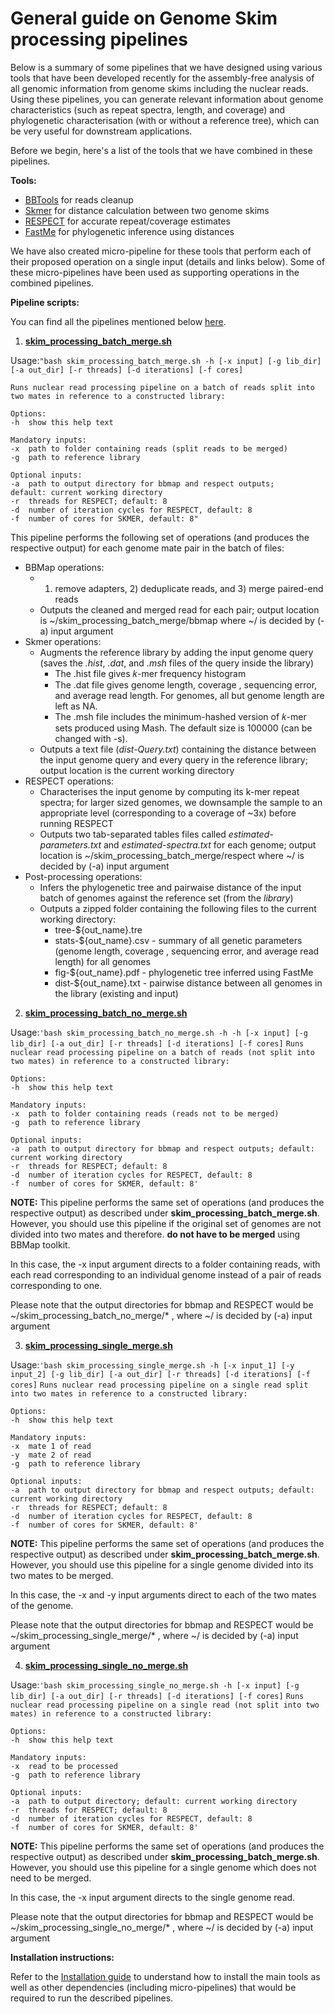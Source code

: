 # General guide on Genome Skim processing pipelines 

Below is a summary of some pipelines that we have designed using various tools that have been developed recently for the assembly-free analysis of all genomic information from genome skims including the nuclear reads. Using these pipelines, you can generate relevant information about genome characteristics (such as repeat spectra, length, and coverage) and phylogenetic characterisation (with or without a reference tree), which can be very useful for downstream applications.

Before we begin, here's a list of the tools that we have combined in these pipelines. 

**Tools:**

* [BBTools](https://sourceforge.net/projects/bbmap/) for reads cleanup
* [Skmer](https://github.com/shahab-sarmashghi/Skmer) for distance calculation between two genome skims
* [RESPECT](https://github.com/shahab-sarmashghi/RESPECT) for accurate repeat/coverage estimates
* [FastMe](http://www.atgc-montpellier.fr/fastme/) for phylogenetic inference using distances

We have also created micro-pipeline for these tools that perform each of their proposed operation on a single input (details and links below). Some of these micro-pipelines have been used as supporting operations in the combined pipelines. 

**Pipeline scripts:**

You can find all the pipelines mentioned below [here](https://github.com/smirarab/skimming_scripts/tree/master/Skim_processing_pipelines/Pipelines).

1. [**skim_processing_batch_merge.sh**](https://github.com/smirarab/skimming_scripts/blob/master/Skim_processing_pipelines/Pipelines/skim_processing_batch_merge.sh)

Usage:``"bash skim_processing_batch_merge.sh -h [-x input] [-g lib_dir] [-a out_dir] [-r threads] [-d iterations] [-f cores]``

``Runs nuclear read processing pipeline on a batch of reads split into two mates in reference to a constructed library:``
    
    Options:
    -h  show this help text

    Mandatory inputs:
    -x  path to folder containing reads (split reads to be merged)
    -g  path to reference library

    Optional inputs:
    -a  path to output directory for bbmap and respect outputs; 
    default: current working directory
    -r  threads for RESPECT; default: 8
    -d  number of iteration cycles for RESPECT, default: 8
    -f  number of cores for SKMER, default: 8"

This pipeline performs the following set of operations (and produces the respective output) for each genome mate pair in the batch of files:

* BBMap operations: 
    * 1) remove adapters, 2) deduplicate reads, and 3) merge paired-end reads
    * Outputs the cleaned and merged read for each pair; output location is ~/skim_processing_batch_merge/bbmap where ~/ is decided by (-a) input argument
* Skmer operations:
    * Augments the reference library by adding the input genome query (saves the *.hist*, *.dat*, and *.msh* files of the query inside the library)
        * The .hist file gives 𝑘-mer frequency histogram
        * The .dat file gives genome length, coverage , sequencing error, and average read length. For genomes, all but genome length are left as NA.
        * The .msh file includes the minimum-hashed version of 𝑘-mer sets produced using Mash. The default size is 100000 (can be changed with -s).
    * Outputs a text file (*dist-Query.txt*) containing the distance between the input genome query and every query in the reference library; output location is the current working directory
* RESPECT operations:
    *   Characterises the input genome by computing its k-mer repeat spectra; for larger sized genomes, we downsample the sample to an appropriate level (corresponding to a coverage of ~3x) before running RESPECT
    *   Outputs two tab-separated tables files called *estimated-parameters.txt* and *estimated-spectra.txt* for each genome; output location is ~/skim_processing_batch_merge/respect where ~/ is decided by (-a) input argument
*   Post-processing operations:
    *   Infers the phylogenetic tree and pairwaise distance of the input batch of genomes against the reference set (from the *library*)
    *   Outputs a zipped folder containing the following files to the current working directory:
        *   tree-${out_name}.tre 
        *   stats-${out_name}.csv - summary of all genetic parameters (genome length, coverage , sequencing error, and average read length) for all genomes
        *   fig-${out_name}.pdf - phylogenetic tree inferred using FastMe
        *   dist-${out_name}.txt - pairwise distance between all genomes in the library (existing and input)

2. [**skim_processing_batch_no_merge.sh**](https://github.com/smirarab/skimming_scripts/blob/master/Skim_processing_pipelines/Pipelines/skim_processing_batch_no_merge.sh)

Usage:``'bash skim_processing_batch_no_merge.sh -h -h [-x input] [-g lib_dir] [-a out_dir] [-r threads] [-d iterations] [-f cores]``
``Runs nuclear read processing pipeline on a batch of reads (not split into two mates) in reference to a constructed library:``
    
    Options:
    -h  show this help text

    Mandatory inputs:
    -x  path to folder containing reads (reads not to be merged)
    -g  path to reference library

    Optional inputs:
    -a  path to output directory for bbmap and respect outputs; default: current working directory
    -r  threads for RESPECT; default: 8
    -d  number of iteration cycles for RESPECT, default: 8
    -f  number of cores for SKMER, default: 8'

**NOTE:** This pipeline performs the same set of operations (and produces the respective output) as described under **skim_processing_batch_merge.sh**. However, you should use this pipeline if the original set of genomes are not divided into two mates and therefore. **do not have to be merged** using BBMap toolkit. 

In this case, the -x input argument directs to a folder containing reads, with each read corresponding to an individual genome instead of a pair of reads corresponding to one.

Please note that the output directories for bbmap and RESPECT would be ~/skim_processing_batch_no_merge/* , where ~/ is decided by (-a) input argument

3. [**skim_processing_single_merge.sh**](https://github.com/smirarab/skimming_scripts/blob/master/Skim_processing_pipelines/Pipelines/skim_processing_single_merge.sh)

Usage:``'bash skim_processing_single_merge.sh -h [-x input_1] [-y input_2] [-g lib_dir] [-a out_dir] [-r threads] [-d iterations] [-f cores]``
``Runs nuclear read processing pipeline on a single read split into two mates in reference to a constructed library:``
    
    Options:
    -h  show this help text

    Mandatory inputs:
    -x  mate 1 of read
    -y  mate 2 of read
    -g  path to reference library

    Optional inputs:
    -a  path to output directory for bbmap and respect outputs; default: current working directory
    -r  threads for RESPECT; default: 8
    -d  number of iteration cycles for RESPECT, default: 8
    -f  number of cores for SKMER, default: 8'
    
**NOTE:** This pipeline performs the same set of operations (and produces the respective output) as described under **skim_processing_batch_merge.sh**. However, you should use this pipeline for a single genome divided into its two mates to be merged. 

In this case, the -x and -y input arguments direct to each of the two mates of the genome. 

Please note that the output directories for bbmap and RESPECT would be ~/skim_processing_single_merge/* , where ~/ is decided by (-a) input argument

4. [**skim_processing_single_no_merge.sh** ](https://github.com/smirarab/skimming_scripts/blob/master/Skim_processing_pipelines/Pipelines/skim_processing_single_no_merge.sh)

Usage:``'bash skim_processing_single_no_merge.sh -h [-x input] [-g lib_dir] [-a out_dir] [-r threads] [-d iterations] [-f cores]``
``Runs nuclear read processing pipeline on a single read (not split into two mates) in reference to a constructed library:``
    
    Options:
    -h  show this help text

    Mandatory inputs:
    -x  read to be processed
    -g  path to reference library

    Optional inputs:
    -a  path to output directory; default: current working directory
    -r  threads for RESPECT; default: 8
    -d  number of iteration cycles for RESPECT, default: 8
    -f  number of cores for SKMER, default: 8'
    
**NOTE:** This pipeline performs the same set of operations (and produces the respective output) as described under **skim_processing_batch_merge.sh**. However, you should use this pipeline for a single genome which does not need to be merged. 

In this case, the -x input argument directs to the single genome read. 

Please note that the output directories for bbmap and RESPECT would be ~/skim_processing_single_no_merge/* , where ~/ is decided by (-a) input argument

**Installation instructions:**

Refer to the [Installation guide](https://github.com/smirarab/skimming_scripts/blob/master/Skim_processing_pipelines/Installation_guide.md) to understand how to install the main tools as well as other dependencies (including micro-pipelines) that would be required to run the described pipelines.


